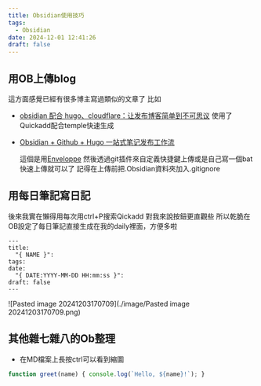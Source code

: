 ```yaml
---
title: Obsidian使用技巧
tags:
  - Obsidian
date: 2024-12-01 12:41:26
draft: false
---
```

## 用OB上傳blog

這方面感覺已經有很多博主寫過類似的文章了
比如
-  [obsidian 配合 hugo、cloudflare：让发布博客简单到不可思议](https://lillianwho.com/posts/obsidian-hugo-cloudflare/)
	使用了Quickadd配合temple快速生成
- [Obsidian + Github + Hugo 一站式笔记发布工作流](https://mlosun.com/blog/obsidian-github-hugo/)

	這個是用[Enveloppe](https://github.com/Enveloppe/obsidian-enveloppe)
然後透過git插件來自定義快捷鍵上傳或是自己寫一個bat快速上傳就可以了
記得在上傳前把.Obsidian資料夾加入.gitignore
## 用每日筆記寫日記

後來我實在懶得用每次用ctrl+P搜索Qickadd
對我來說按鈕更直觀些
所以乾脆在OB設定了每日筆記直接生成在我的daily裡面，方便多啦
```
---
title:
  "{ NAME }": 
tags: 
date:
  "{ DATE:YYYY-MM-DD HH:mm:ss }": 
draft: false
---
```
![Pasted image 20241203170709](./image/Pasted image 20241203170709.png)

## 其他雜七雜八的Ob整理

- 在MD檔案上長按ctrl可以看到縮圖 

```javascript
function greet(name) { console.log(`Hello, ${name}!`); }
```